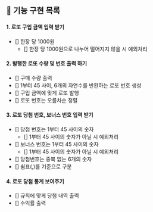 ## 🚀 기능 구현 목록

#### 1. 로또 구입 금액 입력 받기

- [] 한장 당 1000원
  - [] 한장 당 1000원으로 나누어 떨어지지 않을 시 예외처리

#### 2. 발행한 로또 수량 및 번호 출력 하기

- [] 구매 수량 출력
- [] 1부터 45 사이, 6개의 자연수를 반환하는 로또 번호 생성
- [] 구입 금액에 맞게 로또 발행
- [] 로또 번호는 오름차순 정렬

#### 3. 로또 당첨 번호, 보너스 번호 입력 받기

- [] 당첨 번호는 1부터 45 사이의 숫자
  - [] 1부터 45 사이의 숫자가 아닐 시 예외처리
- [] 보너스 번호는 1부터 45 사이의 숫자
  - [] 1부터 45 사이의 숫자가 아닐 시 예외처리
- [] 당첨번호는 중복 없는 6개의 숫자
- [] 쉼표(,)를 기준으로 구분

#### 4. 로또 당첨 통계 보여주기

- [] 규칙에 맞게 당첨 내역 출력
- [] 수익률 출력
